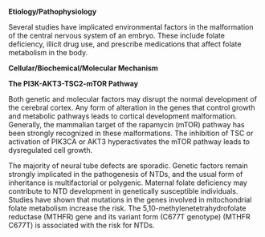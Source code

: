 **Etiology/Pathophysiology**

Several studies have implicated environmental factors in the malformation of the central nervous system of an embryo. These include folate deficiency, illicit drug use, and prescribe medications that affect folate metabolism in the body.

**Cellular/Biochemical/Molecular Mechanism**

**The PI3K-AKT3-TSC2-mTOR Pathway**

Both genetic and molecular factors may disrupt the normal development of the cerebral cortex. Any form of alteration in the genes that control growth and metabolic pathways leads to cortical development malformation. Generally, the mammalian target of the rapamycin (mTOR) pathway has been strongly recognized in these malformations. The inhibition of TSC or activation of PIK3CA or AKT3 hyperactivates the mTOR pathway leads to dysregulated cell growth.

The majority of neural tube defects are sporadic. Genetic factors remain strongly implicated in the pathogenesis of NTDs, and the usual form of inheritance is multifactorial or polygenic. Maternal folate deficiency may contribute to NTD development in genetically susceptible individuals. Studies have shown that mutations in the genes involved in mitochondrial folate metabolism increase the risk. The 5,10-methylenetetrahydrofolate reductase (MTHFR) gene and its variant form (C677T genotype) (MTHFR C677T) is associated with the risk for NTDs.